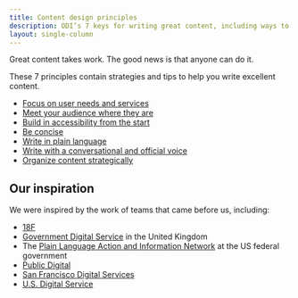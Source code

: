 ```yaml
---
title: Content design principles
description: ODI’s 7 keys for writing great content, including ways to implement them
layout: single-column
---
```


<p class="text-lead">Great content takes work. The good news is that anyone can do it.</p>

These 7 principles contain strategies and tips to help you write excellent content.

* [Focus on user needs and services](/content-design/principles/focus-on-user-needs-services/)
* [Meet your audience where they are](/content-design/principles/meet-your-audience-where-they-are/)
* [Build in accessibility from the start](/content-design/principles/build-accessibility-from-start/)
* [Be concise](/content-design/principles/be-concise/)
* [Write in plain language](/content-design/principles/write-in-plain-language/)
* [Write with a conversational and official voice](/content-design/principles/write-with-conversational-official-voice/)
* [Organize content strategically](/content-design/principles/organize-content-strategically/)

## Our inspiration

We were inspired by the work of teams that came before us, including:

* [18F](https://18f.gsa.gov/)
* [Government Digital Service](https://www.gov.uk/government/organisations/government-digital-service) in the United Kingdom
* The [Plain Language Action and Information Network](https://www.plainlanguage.gov/) at the US federal government
* [Public Digital](https://public.digital/)
* [San Francisco Digital Services](https://digitalservices.sfgov.org/)
* [U.S. Digital Service](https://www.usds.gov/)
